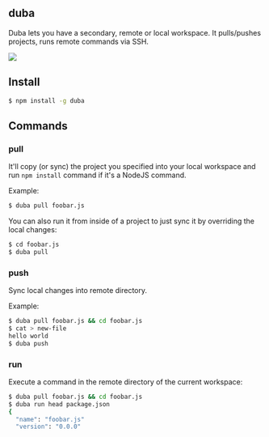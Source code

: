 ## duba

Duba lets you have a secondary, remote or local workspace. It pulls/pushes projects, runs remote commands via SSH.

![](https://i.cloudup.com/P9mTce6rHf.png)

## Install

```bash
$ npm install -g duba
```

## Commands

### pull

It'll copy (or sync) the project you specified into your local workspace and run `npm install` command
if it's a NodeJS command.

Example:

```bash
$ duba pull foobar.js
```

You can also run it from inside of a project to just sync it by overriding the local changes:

```bash
$ cd foobar.js
$ duba pull
```

### push

Sync local changes into remote directory.

Example:

```bash
$ duba pull foobar.js && cd foobar.js
$ cat > new-file
hello world
$ duba push
```

### run

Execute a command in the remote directory of the current workspace:

```bash
$ duba pull foobar.js && cd foobar.js
$ duba run head package.json
{
  "name": "foobar.js"
  "version": "0.0.0"
```
